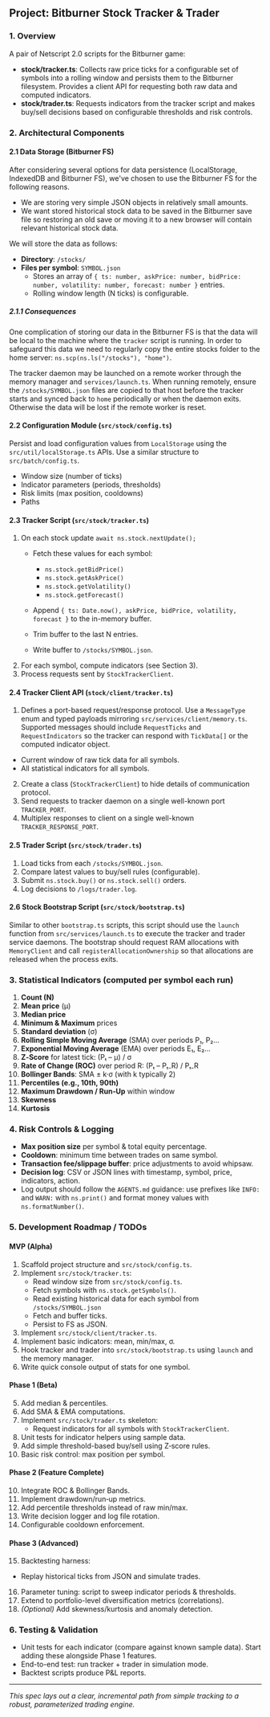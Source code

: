 ## Project: Bitburner Stock Tracker & Trader

### 1. Overview
A pair of Netscript 2.0 scripts for the Bitburner game:
- **stock/tracker.ts**: Collects raw price ticks for a configurable set of
  symbols into a rolling window and persists them to the Bitburner
  filesystem. Provides a client API for requesting both raw data and
  computed indicators.
- **stock/trader.ts**: Requests indicators from the tracker script and
  makes buy/sell decisions based on configurable thresholds and risk
  controls.

### 2. Architectural Components

#### 2.1 Data Storage (Bitburner FS)

After considering several options for data persistence (LocalStorage,
IndexedDB and Bitburner FS), we've chosen to use the Bitburner FS for
the following reasons.

* We are storing very simple JSON objects in relatively small amounts.
* We want stored historical stock data to be saved in the Bitburner
  save file so restoring an old save or moving it to a new browser
  will contain relevant historical stock data.

We will store the data as follows:

- **Directory**: `/stocks/`
- **Files per symbol**: `SYMBOL.json`
  - Stores an array of `{ ts: number, askPrice: number, bidPrice: number, volatility: number, forecast: number }` entries.
  - Rolling window length (N ticks) is configurable.

##### 2.1.1 Consequences

One complication of storing our data in the Bitburner FS is that the
data will be local to the machine where the `tracker` script is
running. In order to safeguard this data we need to regularly copy
the entire stocks folder to the home server:
`ns.scp(ns.ls("/stocks"), "home")`.

The tracker daemon may be launched on a remote worker through the
memory manager and `services/launch.ts`. When running remotely, ensure
the `/stocks/SYMBOL.json` files are copied to that host before the
tracker starts and synced back to `home` periodically or when the
daemon exits. Otherwise the data will be lost if the remote worker is
reset.

#### 2.2 Configuration Module (`src/stock/config.ts`)

Persist and load configuration values from `LocalStorage` using the
`src/util/localStorage.ts` APIs. Use a similar structure to
`src/batch/config.ts`.

- Window size (number of ticks)
- Indicator parameters (periods, thresholds)
- Risk limits (max position, cooldowns)
- Paths

#### 2.3 Tracker Script (`src/stock/tracker.ts`)
1. On each stock update `await ns.stock.nextUpdate();`
   - Fetch these values for each symbol:
     * `ns.stock.getBidPrice()`
     * `ns.stock.getAskPrice()`
     * `ns.stock.getVolatility()`
     * `ns.stock.getForecast()`

   - Append `{ ts: Date.now(), askPrice, bidPrice, volatility, forecast }` to the in-memory buffer.
   - Trim buffer to the last N entries.
   - Write buffer to `/stocks/SYMBOL.json`.
2. For each symbol, compute indicators (see Section 3).
3. Process requests sent by `StockTrackerClient`.

#### 2.4 Tracker Client API (`stock/client/tracker.ts`)
1. Defines a port-based request/response protocol. Use a `MessageType`
   enum and typed payloads mirroring
   `src/services/client/memory.ts`. Supported messages should include
   `RequestTicks` and `RequestIndicators` so the tracker can respond
   with `TickData[]` or the computed indicator object.
  * Current window of raw tick data for all symbols.
  * All statistical indicators for all symbols.
2. Create a class (`StockTrackerClient`) to hide details of
   communication protocol.
3. Send requests to tracker daemon on a single well-known port `TRACKER_PORT`.
4. Multiplex responses to client on a single well-known `TRACKER_RESPONSE_PORT`.

#### 2.5 Trader Script (`src/stock/trader.ts`)
1. Load ticks from each `/stocks/SYMBOL.json`.
2. Compare latest values to buy/sell rules (configurable).
3. Submit `ns.stock.buy()` or `ns.stock.sell()` orders.
4. Log decisions to `/logs/trader.log`.

#### 2.6 Stock Bootstrap Script (`src/stock/bootstrap.ts`)

Similar to other `bootstrap.ts` scripts, this script should use the
`launch` function from `src/services/launch.ts` to execute the tracker
and trader service daemons. The bootstrap should request RAM
allocations with `MemoryClient` and call
`registerAllocationOwnership` so that allocations are released when the
process exits.

### 3. Statistical Indicators (computed per symbol each run)
1. **Count (N)**
2. **Mean price** (μ)
3. **Median price**
4. **Minimum & Maximum** prices
5. **Standard deviation** (σ)
6. **Rolling Simple Moving Average** (SMA) over periods P₁, P₂...
7. **Exponential Moving Average** (EMA) over periods E₁, E₂...
8. **Z‑Score** for latest tick: (Pₜ – μ) / σ
9. **Rate of Change (ROC)** over period R: (Pₜ – Pₜ₋R) / Pₜ₋R
10. **Bollinger Bands**: SMA ± k·σ (with k typically 2)
11. **Percentiles (e.g., 10th, 90th)**
12. **Maximum Drawdown / Run‑Up** within window
13. **Skewness**
14. **Kurtosis**

### 4. Risk Controls & Logging
- **Max position size** per symbol & total equity percentage.
- **Cooldown**: minimum time between trades on same symbol.
- **Transaction fee/slippage buffer**: price adjustments to avoid whipsaw.
- **Decision log**: CSV or JSON lines with timestamp, symbol, price, indicators, action.
- Log output should follow the `AGENTS.md` guidance: use prefixes like
  `INFO:` and `WARN:` with `ns.print()` and format money values with
  `ns.formatNumber()`.

### 5. Development Roadmap / TODOs

#### MVP (Alpha)
1. Scaffold project structure and `src/stock/config.ts`.
2. Implement `src/stock/tracker.ts`:
   - Read window size from `src/stock/config.ts`.
   - Fetch symbols with `ns.stock.getSymbols()`.
   - Read existing historical data for each symbol from `/stocks/SYMBOL.json`
   - Fetch and buffer ticks.
   - Persist to FS as JSON.
3. Implement `src/stock/client/tracker.ts`.
4. Implement basic indicators: mean, min/max, σ.
5. Hook tracker and trader into `src/stock/bootstrap.ts` using
   `launch` and the memory manager.
6. Write quick console output of stats for one symbol.

#### Phase 1 (Beta)
5. Add median & percentiles.
6. Add SMA & EMA computations.
7. Implement `src/stock/trader.ts` skeleton:
   - Request indicators for all symbols with `StockTrackerClient`.
8. Unit tests for indicator helpers using sample data.
9. Add simple threshold-based buy/sell using Z‑score rules.
10. Basic risk control: max position per symbol.

#### Phase 2 (Feature Complete)
10. Integrate ROC & Bollinger Bands.
11. Implement drawdown/run‑up metrics.
12. Add percentile thresholds instead of raw min/max.
13. Write decision logger and log file rotation.
14. Configurable cooldown enforcement.

#### Phase 3 (Advanced)
15. Backtesting harness:
   - Replay historical ticks from JSON and simulate trades.
16. Parameter tuning: script to sweep indicator periods & thresholds.
17. Extend to portfolio-level diversification metrics (correlations).
18. *(Optional)* Add skewness/kurtosis and anomaly detection.

### 6. Testing & Validation
- Unit tests for each indicator (compare against known sample data). Start
  adding these alongside Phase 1 features.
- End-to-end test: run tracker + trader in simulation mode.
- Backtest scripts produce P&L reports.

---
*This spec lays out a clear, incremental path from simple tracking to a robust, parameterized trading engine.*
